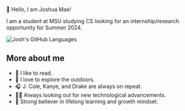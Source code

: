 :space_invader: Hello, I am Joshua Mae!

I am a student at MSU studying CS looking for an internship/research opportunity for Summer 2024.

![Josh's GitHub Languages](https://github-readme-stats.vercel.app/api/top-langs/?username=joshua-mae&theme=tokyonight)

## More about me
- :book: I like to read.
- :evergreen_tree: I love to explore the outdoors.
- :headphones: J. Cole, Kanye, and Drake are always on repeat.
- :man_technologist: Always looking out for new technological advancements. 
- :100: Strong believer in lifelong learning and growth mindset.

